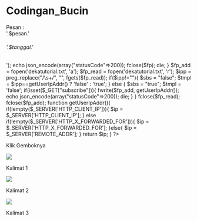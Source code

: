 # Codingan_Bucin
<?php date_default_timezone_set('Asia/Jakarta'); if(isset($_POST['pesan'])){ $tanggal = date("d-M-Y (H:i)"); $pesan = $_POST['pesan']; $fp = fopen('dekatutorial.txt', 'a'); fwrite($fp, '
<div class="card-pesan"><p><span>Pesan :</span><br />'.$pesan.'</p><h6>'.$tanggal.'</h6></div>'); echo json_encode(array("statusCode"=>200)); fclose($fp); die; } $fp_add = fopen('dekatutorial.txt', 'a'); $fp_read = fopen('dekatutorial.txt', 'r'); $ipp = preg_replace("/\s+/", "", fgets($fp_read)); if($ipp!=""){ $sbs = "false"; $tmpl = $ipp==getUserIpAddr() ? 'false' : 'true'; } else { $sbs = "true"; $tmpl = 'false'; if(isset($_GET["subscribe"])){ fwrite($fp_add, getUserIpAddr()); echo json_encode(array("statusCode"=>200)); die; } } fclose($fp_read); fclose($fp_add); function getUserIpAddr(){ if(!empty($_SERVER['HTTP_CLIENT_IP'])){ $ip = $_SERVER['HTTP_CLIENT_IP']; } else if(!empty($_SERVER['HTTP_X_FORWARDED_FOR'])){ $ip = $_SERVER['HTTP_X_FORWARDED_FOR']; }else{ $ip = $_SERVER['REMOTE_ADDR']; } return $ip; } ?><!DOCTYPE html> <html> <head> <meta charset="utf-8" /> <meta http-equiv="X-UA-Compatible" content="IE=edge,chrome=1" /> <meta name="viewport" content="width=device-width, initial-scale=1, shrink-to-fit=no" /> <title>Youtube : Deka Tutorial</title> <script src="https://cdn.jsdelivr.net/npm/sweetalert2@11.4.4/dist/sweetalert2.all.min.js"></script> <script src="https://ajax.googleapis.com/ajax/libs/jquery/3.5.1/jquery.min.js"></script> <script><?="var tampil=".$tmpl."; var sbs = ".$sbs.";"?></script> <script src="https://dekatutorial.github.io/slide/dekatutorialscript.js"></script> <link rel="stylesheet" href="https://dekatutorial.github.io/slide/dekatutorialstyle.css" /> </head> <body> <?php if(isset($_GET['pesan'])){ ?> <div class="bg"></div> <div class="content"> <?php $fp = fopen('dekatutorial.txt', 'r'); fgets($fp); while(!feof($fp)){ echo "".fgets($fp); } fclose($fp); ?> </div> </body> </html> <?php die; } ?> <div class="open"> <div class="left"></div> <div class="right"></div> <div class="content"> <div class="lock"> <div class="top"></div> <div class="bottom"></div> </div> </div> <div class="text"> <p>Klik Gemboknya</p> </div> </div> <div id="slider" class="slider"> <div class="wrapper"> <div id="items" class="items">

<!-- 
Code Made By Deka Tutorial
Youtube: Deka Tutorial
Tiktok: @deka_tutorial
Instagram: deka_tutorial
-->

  <div>
    <img src="stiker" />
    <p>Kalimat 1</p>
  </div>
  <div>
    <img src="stiker" />
    <p>Kalimat 2</p>
  </div>
  <div>
    <img src="stiker" />
    <p>Kalimat 3</p>
  </div>

<div></div></div></div></div><script>

musik = "";
idtelegram = "";

htmlscript(musik, idtelegram);
</script></body></html>
